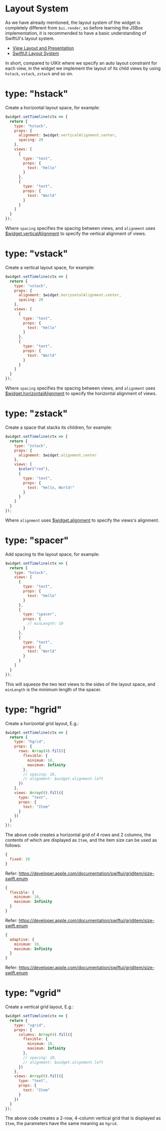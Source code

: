 # Layout System

As we have already mentioned, the layout system of the widget is completely different from `$ui.render`, so before learning the JSBox implementation, it is recommended to have a basic understanding of SwiftUI's layout system.

- [View Layout and Presentation](https://developer.apple.com/documentation/swiftui/view-layout-and-presentation)
- [SwiftUI Layout System](https://kean.blog/post/swiftui-layout-system)

In short, compared to UIKit where we specify an auto layout constraint for each view, in the widget we implement the layout of its child views by using `hstack`, `vstack`, `zstack` and so on.

# type: "hstack"

Create a horizontal layout space, for example:

```js
$widget.setTimeline(ctx => {
  return {
    type: "hstack",
    props: {
      alignment: $widget.verticalAlignment.center,
      spacing: 20
    },
    views: [
      {
        type: "text",
        props: {
          text: "Hello"
        }
      },
      {
        type: "text",
        props: {
          text: "World"
        }
      }
    ]
  }
});
```

Where `spacing` specifies the spacing between views, and `alignment` uses [$widget.verticalAlignment](en/home-widget/method?id=widgetverticalalignment) to specify the vertical alignment of views.

# type: "vstack"

Create a vertical layout space, for example:

```js
$widget.setTimeline(ctx => {
  return {
    type: "vstack",
    props: {
      alignment: $widget.horizontalAlignment.center,
      spacing: 20
    },
    views: [
      {
        type: "text",
        props: {
          text: "Hello"
        }
      },
      {
        type: "text",
        props: {
          text: "World"
        }
      }
    ]
  }
});
```

Where `spacing` specifies the spacing between views, and `alignment` uses [$widget.horizontalAlignment](en/home-widget/method?id=widgethorizontalalignment) to specify the horizontal alignment of views.

# type: "zstack"

Create a space that stacks its children, for example:

```js
$widget.setTimeline(ctx => {
  return {
    type: "zstack",
    props: {
      alignment: $widget.alignment.center
    },
    views: [
      $color("red"),
      {
        type: "text",
        props: {
          text: "Hello, World!"
        }
      }
    ]
  }
});
```

Where `alignment` uses [$widget.alignment](en/home-widget/method?id=widgetalignment) to specify the views's alignment.

# type: "spacer"

Add spacing to the layout space, for example:

```js
$widget.setTimeline(ctx => {
  return {
    type: "hstack",
    views: [
      {
        type: "text",
        props: {
          text: "Hello"
        }
      },
      {
        type: "spacer",
        props: {
          // minLength: 10
        }
      },
      {
        type: "text",
        props: {
          text: "World"
        }
      }
    ]
  }
});
```

This will squeeze the two text views to the sides of the layout space, and `minLength` is the minimum length of the spacer.

# type: "hgrid"

Create a horizontal grid layout, E.g.:

```js
$widget.setTimeline(ctx => {
  return {
    type: "hgrid",
    props: {
      rows: Array(4).fill({
        flexible: {
          minimum: 10,
          maximum: Infinity
        },
        // spacing: 10,
        // alignment: $widget.alignment.left
      })
    },
    views: Array(8).fill({
      type: "text",
      props: {
        text: "Item"
      }
    })
  }
});
```

The above code creates a horizontal grid of 4 rows and 2 columns, the contents of which are displayed as `Item`, and the item size can be used as follows:

```js
{
  fixed: 10
}
```

Refer: https://developer.apple.com/documentation/swiftui/griditem/size-swift.enum

```js
{
  flexible: {
    minimum: 10,
    maximum: Infinity
  }
}
```

Refer: https://developer.apple.com/documentation/swiftui/griditem/size-swift.enum

```js
{
  adaptive: {
    minimum: 10,
    maximum: Infinity
  }
}
```

Refer: https://developer.apple.com/documentation/swiftui/griditem/size-swift.enum

# type: "vgrid"

Create a vertical grid layout, E.g.:

```js
$widget.setTimeline(ctx => {
  return {
    type: "vgrid",
    props: {
      columns: Array(4).fill({
        flexible: {
          minimum: 10,
          maximum: Infinity
        },
        // spacing: 10,
        // alignment: $widget.alignment.left
      })
    },
    views: Array(8).fill({
      type: "text",
      props: {
        text: "Item"
      }
    })
  }
});
```

The above code creates a 2-row, 4-column vertical grid that is displayed as `Item`, the parameters have the same meaning as `hgrid`.